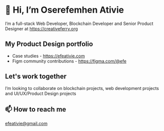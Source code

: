 # 👋 Hi, I’m Oserefemhen Ativie
I’m a full-stack Web Developer, Blockchain Developer and Senior Product Designer
at https://creativeferry.org

## My Product Design portfolio
  - Case studies - https://efeativie.com
  - Figm community contributions - https://figma.com/@efe

## Let's work together
I’m looking to collaborate on blockchain projects, web development projects and UI/UX/Product Design projects

## 📫 How to reach me 
efeativie@gmail.com

<!---
iamefe/iamefe is a ✨ special ✨ repository because its `README.md` (this file) appears on your GitHub profile.
You can click the Preview link to take a look at your changes.
--->
